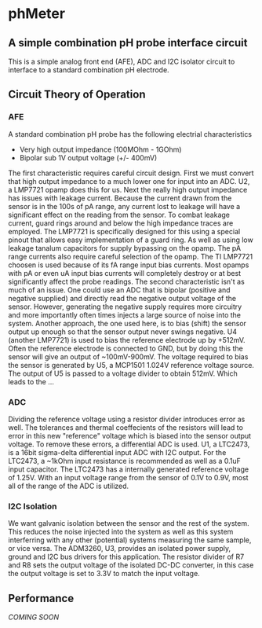 # phMeter
## A simple combination pH probe interface circuit

This is a simple analog front end (AFE), ADC and I2C isolator circuit to interface to a standard combination pH electrode.

## Circuit Theory of Operation
### AFE
A standard combination pH probe has the following electrial characteristics
- Very high output impedance (100MOhm - 1GOhm)
- Bipolar sub 1V output voltage (+/- 400mV)

The first characteristic requires careful circuit design.  First we must convert that high output impedance to a much lower one for input into an ADC.  U2, a LMP7721 opamp does this for us.  Next the really high output impedance has issues with leakage current.  Because the current drawn from the sensor is in the 100s of pA range, any current lost to leakage will have a significant effect on the reading from the sensor.  To combat leakage current, guard rings around and below the high impedance traces are employed.  The LMP7721 is specifically designed for this using a special pinout that allows easy implementation of a guard ring.  As well as using low leakage tanalum capacitors for supply bypassing on the opamp.  The pA range currents also require careful selection of the opamp.  The TI LMP7721 choosen is used because of its fA range input bias currents.  Most opamps with pA or even uA input bias currents will completely destroy or at best significantly affect the probe readings.
The second characteristic isn't as much of an issue.  One could use an ADC that is bipolar (positive and negative supplied) and directly read the negative output voltage of the sensor.  However, generating the negative supply requires more circuitry and more importantly often times injects a large source of noise into the system.  Another approach, the one used here, is to bias (shift) the sensor output up enough so that the sensor output never swings negative.  U4 (another LMP7721) is used to bias the reference electrode up by +512mV.  Often the reference electrode is connected to GND, but by doing this the sensor will give an output of ~100mV-900mV.  The voltage required to bias the sensor is generated by U5, a MCP1501 1.024V reference voltage source.  The output of U5 is passed to a voltage divider to obtain 512mV.  Which leads to the ...
### ADC
Dividing the reference voltage using a resistor divider introduces error as well.  The tolerances and thermal coeffecients of the resistors will lead to error in this new "reference" voltage which is biased into the sensor output voltage.  To remove these errors, a differential ADC is used.  U1, a LTC2473, is a 16bit sigma-delta differential input ADC with I2C output.  For the LTC2473, a ~1kOhm input resistance is recommended as well as a 0.1uF input capacitor.  The LTC2473 has a internally generated reference voltage of 1.25V.  With an input voltage range from the sensor of 0.1V to 0.9V, most all of the range of the ADC is utilized.
### I2C Isolation
We want galvanic isolation between the sensor and the rest of the system. This reduces the noise injected into the system as well as this system interferring with any other (potential) systems measuring the same sample, or vice versa.  The ADM3260, U3, provides an isolated power supply, ground and I2C bus drivers for this application.  The resistor divider of R7 and R8 sets the output voltage of the isolated DC-DC converter, in this case the output voltage is set to 3.3V to match the input voltage.

## Performance
*COMING SOON*